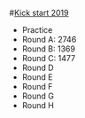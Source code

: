 #[Kick start 2019](https://codingcompetitions.withgoogle.com/kickstart/archive/2019)

- Practice
- Round A: 2746
- Round B: 1369
- Round C: 1477
- Round D
- Round E
- Round F
- Round G
- Round H
